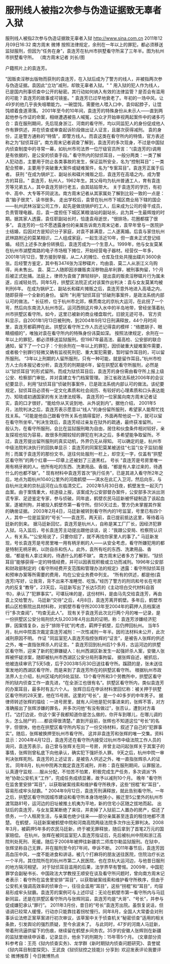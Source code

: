 # 服刑线人被指2次参与伪造证据致无辜者入狱

服刑线人被指2次参与伪造证据致无辜者入狱
http://www.sina.com.cn  2011年12月09日16:32  南方周末 微博
按照法律规定，余刑在一年以上的罪犯，都必须移送监狱服刑，但因为“任务在身”，袁连芳在杭州市拱墅看守所呆了三年半。图为杭州市拱墅看守所。 （南方周末记者 刘长/图

户籍照片上的袁连芳。

"因贩卖淫秽出版物而获刑的袁连芳，在入狱后成为了警方的线人，并被指两次参与伪造证据。袁因此“立功”减刑，却致无辜者入狱。"
" 用入狱的犯人作为线人，已是国内刑事侦查中公开的秘密。其行动如何纳入有效的法律监管？是否会有滥用的可能？袁连芳的故事或可镜鉴。"
袁连芳已过早地衰老了。年初的一场中风，让49岁的他几乎丧失咀嚼能力。一碗馄饨，需要他人喂入口中，袁仰起脖子，让馄饨顺着食道滑落。
2001年至今的10年间，袁连芳的特殊身份从未示人——直到两起他参与作证的命案，相继遭遇被告人喊冤，公众才开始审视两起案件中的诸多巧合：袁在服刑期间，先后现身浙江、河南的看守所，均以同监犯人的身份促成他人作有罪供述，并在侦查或审查起诉阶段做出证人证言，且屡次获得减刑。
袁的身份，正是警方通称的“特情”，即警方线人。而袁这类在看守所内的特情，官方表述称之为“狱侦耳目”。南方周末记者调查了解到，袁连芳的多次现身，不过是中国狱内侦查制度中的寻常一幕，如杭州市司法界一位厅级官员所言：“(袁连芳的)调用是有依据的，是公安的侦查手段。”
看守所内的狱侦耳目，一般分两类：一类了解人犯动态，主要用于防止各类事故的发生，保证监所安全，名为“控制耳目”；一类配合预审，主要用于突破重大案件或疑难案件，名为“专案耳目”。袁连芳正属于后者。
获刑
"在成为锅炉工、副站长和碟片摊贩之后，袁连芳在高墙之内，成为警方的耳目。"
袁连芳，杭州人，1962年生。其父母均为杭州普通工人，育有袁连芳等兄弟五人，其中袁连芳排行老五，由其姑姑带大。
关于袁连芳的学历，有初中、高中、大专等不同说法。南方周末记者从其家属处了解到比较一致的一点是：袁“脑子很灵”、读书很多。
走出学校后，袁曾在杭州市下城区商业局下辖的国企——杭州武林浴室公司工作，起先是做烧锅炉的工人，后来成为公司的骨干成员，负责管理电器。后，袁一度担任下城区某粮油站的副站长，此为其一生最辉煌的时期。据其家人透露，袁任职副站长时，恰逢袁母逝世，“很排场，花圈都摆了很多”。
袁连芳的一位不愿透露身份的亲属告诉南方周末记者，袁早年曾与一医院护士结婚，后因对方是知识分子家庭，对袁不甚满意，二人遂离婚。后袁与家住杭州武林路附近的莫某相识，二人组成家庭，一起生活近10年，但一直未正式登记结婚。
经历上述多次身份转换后，袁连芳成为一个生意人。1999年，他与女友莫某在杭州市湖墅南路的电子市场租下摊位，开始经营电子器材。经营仅一年多，2001年1月12日，警方接到举报，从二人的摊位、仓库及住处共搜出碟片3600余张。后经警方鉴定，其中有3474张为淫秽碟片，均由袁、莫二人从浙江义乌购得，尚未售出。
袁、莫二人随即因涉嫌贩卖淫秽物品牟利罪，被刑事拘留，1个月后被正式批捕。法庭上，律师为袁做了罪轻辩护，提出袁的贩卖淫秽碟片行为属未遂，应减轻处罚。同年5月，拱墅区法院正式对该案作出判决：袁与女友莫某均被判刑6年。
在成为锅炉工、副站长和碟片摊贩之后，袁连芳意外地进入高墙之内，随即获得一个全新的身份。
留所
"利用“狱侦耳目”侦破刑事案件，是政法系统内部认可的做法。"
长征桥，位于杭州市北郊，横贯南北的京杭大运河，在此拐了一个弯，然后向东南流入杭州市区。运河西侧这片伸入水中的半岛地带，曾经坐落着杭州市拱墅区看守所。如今，这里已被新的商业楼盘取代，旧貌无迹可寻。
官方资料显示，自2001年1月13日被刑拘，到2004年9月12日刑满释放，44个月时间里，袁连芳都羁押在此。拱墅区看守所工作人员还记得袁的模样：“络腮胡子、眼睛细细的”，唯独对袁在看守所内的特殊身份讳莫如深。
按照法律规定，余刑在一年以上的罪犯，都必须移送监狱服刑。但1987年最高法、最高检、公安部的联合通知，留下了一个口子：个别余刑在一年以上的罪犯，因侦破重大疑难案件需要，或者极个别罪行轻微又确有监视死刑犯、重大案犯需要，暂时留作耳目的，可以留所服刑。
“3年以上刑期的人留所服刑，只有一种可能，就是留作耳目。”杭州市检方人士向本报记者分析，袁连芳的刑期是6年，留在拱墅区看守所服刑，必然是以“狱侦耳目”的形式留所。而成为狱侦耳目后，袁连芳的身份需由看守所上报上级公安、检察部门审批，并对袁建立专门档案管理。
浙江省政法系统2006年的会议纪要显示，利用“狱侦耳目”侦破刑事案件，已是政法系统内部认可的做法。该纪要规定，狱侦耳目必须有一定文化素质和社会阅历、有较好的心理素质和口头表达能力、知晓或初通国家的有关法律法规等。
袁连芳的一位家属向南方周末记者证实，袁的口才很好，“能给你从天说到地、从外说到内”。据他介绍， 2001年5月，法院判决之后，袁连芳表示愿意以“线人”的身份留所服刑，希望家人能帮忙找找关系。“可能是他自己跟看守所关系也搞得蛮好，外面再帮他说一下，就可以留在看守所坐牢。”判决生效后，袁连芳经过亲友在狱外的疏通，最终获准留所。
一般认为，在看守所服刑，会比在监狱服刑略为自由，居住和伙食条件相对较好，亲友探视也较为容易，故很多刑期较轻的罪犯在判决之后，多希望能争取留所。不过，袁连芳提出留所服刑的真实动机，外界仍无从得知。
可以确定的是，杭州市中级法院判决执行的回执单显示：袁连芳的同案犯莫某被送往“七监”(女子监狱)服刑；而属于袁连芳的那份文书，送往何处服刑一栏上，却空无一字，仅盖有“拱墅区看守所”的两个红章——印章上还被划了三道黑杠。
号长
"袁连芳是号房里唯一用有柄牙刷的人。他所有吃的东西、洗漱用品、香烟，“都是有人拿过来的，待遇什么的也都不缺”。"
现有材料中袁连芳首次“执行任务”，已是其进入看守所2年之后，地点为距杭州1040公里外的河南鹤壁——淇水在此汇入卫河，然后向东，与自杭州北来的京杭运河在山东临清交汇。
2002年5月30日夜，鹤壁发生一起灭门血案。由于案情重大，经逐级上报，该案成为公安部督办案件，公安部多次派出测谎专家、足迹鉴定专家，参与侦破。同年底，鹤壁农民马廷新被怀疑制造了该起血案，遂被刑拘，并被投入鹤壁市第一看守所。但50天过去，警方仍未掌握其作案的确凿证据。
2003年2月4日，马廷新被转到看守所内的1号监室，号里已有四个人，其中一位是监室的“号长”——袁连芳。两天前，袁已提前抵达这里，等待着马廷新的到来。
据马廷新回忆，袁连芳是杭州人，自称是某工厂厂长，因经济犯罪入狱。马入监后，号长袁连芳主动提出跟他谈谈，说：“我跟公安局、检察院认识人，有关系。”“公安局说了，只要你招了，就不再找你家里人的事了。”
马廷新发现，号长袁连芳是号房里唯一用有柄牙刷的人——从安全考虑，看守所嫌犯用的都是特制无柄牙刷，以防自杀和伤人。此外，袁所有吃的东西、洗漱用品、香烟，“都是有人拿过来的，待遇什么的都不缺”。
南方周末记者多方了解到，“狱侦耳目”能够获得一定的特情经费，并可以因表现积极或立功而减刑。1996年公安部和财政部制定的《看守所经费开支范围和管理办法的规定》透露：看守所狱侦耳目和预审办案等所需要的费用，均在公安业务费中列支。
“所有的供述，都是他(袁连芳)写好，让我背，背不出来不准睡觉、吃饭。”经历了警方的刑讯和号长在号房内的反复“教导”，23天后，马廷新写出了长达5页的《主动坦白交代材料自首书》，承认了“犯罪事实”。可堪玩味的是，这份材料，是由马先交给袁连芳，再由袁上交给警方。
马廷新“交待”之后，4月8日，袁连芳离开鹤壁。多年后，鹤壁市鹤山区检察院出具材料称，对鹤壁市看守所2003年至2004年的羁押人员档案进行“多次查阅”，“均查无此人”。
现有关于袁连芳此次北行两个月的唯一记录，是一份拱墅区公安分局刑侦大队2003年4月出具的证明，称：袁连芳涉嫌经济犯罪，因案情复杂，出于“排除干扰”的考虑，羁押于鹤壁，后仍押回杭州。
当年5月，杭州中院首次裁定袁连芳减刑：一次性减刑一年半。因司法材料未公开，此次减刑原因不明。
作证
"同监室犯人袁连芳指控张辉的“证言”，是被告人张辉的供述之外，唯一直指张辉杀人的证言。"
袁连芳回到杭州后1个多月，古运河边的拱墅区看守所，迎来了新的犯罪嫌疑人：杭州西湖区新发生一起强奸杀人案，安徽人张辉被怀疑涉案，随即被杭州市西湖区公安分局刑事拘留。
据张辉自述，被抓后，他被连续审讯了5天5夜，后于2003年5月30日送往看守所。蹊跷的是，张未送往案发地的西湖区看守所，而是来到了袁连芳所在的拱墅区看守所。
根据杭州市政法界人士介绍，杭州区域内的9处监狱、13个看守所和3个劳教所中，拱墅区看守所的狱内侦查工作一直先进，“在全浙江也很有名”。拱墅区看守所内，类似袁连芳的办案耳目，最多时有五六个人。
张辉日后在申诉材料里回忆称：被关押于拱墅区看守所的28天里，他在15号房。这里的“号长”，是一个40多岁的中年男子。
据律师转述张辉的描绘：一进号房里，就有人问他是犯何事进来的，张辉不答，对方准确报出了张辉涉嫌的罪名，并多次问他“有没有做过”，张否认，遭到对方毒打。“边打边说，你这个案子我都知道你是怎么做的，你开车到哪儿，在哪儿调的头，怎么抛尸的……都说得很清楚。”
直到开庭前，张辉也不知道这位“号长”的名字，但很快，他也在拱墅区看守所内写出了一份交待材料，叙述了自己的“犯罪事实”。随后，张辉被换押至杭州市看守所。
这并非袁连芳和张辉的唯一交集。资料显示：2004年4月12日，袁连芳还在看守所内接受过杭州市中级法院工作人员的询问，袁连芳表示，自己曾与张辉关在同一号房，并曾主动问起张辉关于其案子的事情，张辉则曾私底下向他承认，确实犯下强奸杀人罪。
9天之后，杭州中院一审判决张辉死刑。袁连芳的上述证言，是被告人供述之外，唯一直指张辉杀人的证言。
同年8月，杭州中院再次裁定袁连芳减刑，并称：袁在服刑期间，认罪服法，认真遵守监规……服从分配，不怕苦不怕累，积极完成生产任务，多次调派“外地”协助公安机关“工作”，完成任务成绩显著，故予以减刑10个月。
晚年
"看守所在监舍里安排“耳目”，以获取破案线索和维护看守所秩序，这些“拐棍”和“耳目”，容易形成牢头狱霸。"
2004年9月12日，袁连芳刑满释放，就此告别看守所。一年之后，拱墅区看守所因城市建设和看守所本身场地狭小，搬迁至5公里外的杭州市渡驾路81号，运河边的旧址被推土机夷为平地，新的住宅小区随之拔地而起。
出狱后的袁连芳，与女友莫某断绝了来往，并卖掉了入狱前二人置办的房产，偿还了债务，一个人租房生活，与亲属也绝少往来——部分亲属甚至连袁的租住地都不清楚。
在鹤壁，马廷新案被鹤壁中院和河南高院两级法院多次作出无罪判决。2008年3月，被羁押5年多的农民马廷新，终于被无罪释放，随后拿到了首笔2万元的国家赔偿。
在杭州，张辉在被同监室犯人袁连芳指证后，先后被杭州中院和浙江高院判处死刑、死缓。随后于2008年被押往新疆农二师库尔勒监狱服刑。在狱中，张辉坚称自己无罪，并在服刑至今的7年间，申诉不断。
2011年春节后，袁连芳因高血压中风，一度不能进食和讲话，被几个打麻将的朋友送往医院，住院治疗长达一个半月。其住院所在的杭州市第二人民医院，也在京杭大运河边，与他昔日服刑的地方隔河相望。
对于狱侦耳目滥用的后果，法学界早有警惕。2009年，中国犯罪学会副秘书长、中国政法大学教授王顺安在谈及看守所问题时，曾向南方周末记者表示：看守所在监舍里安排“耳目”，以获取破案线索和维护看守所秩序，但由于公安机关强调高效率的侦审合一，往往会滥用“耳目”，这些“拐棍”和“耳目”，均容易形成牢头狱霸。袁连芳的案例可与上述印证：无论在鹤壁市第一看守所内与马廷新同监，还是在拱墅区看守所内与张辉同监，袁连芳均是“大哥”、“号长”，并参与促成嫌犯承认“罪行”。
2011年3月份，昔日的“号长”袁连芳出院。虽恢复说话，但语调已较常人缓慢，行动亦只能靠拄着拐杖慢行。同年8月，全国人大常委会对刑事诉讼法修正案草案进行初次审议，该草案中关于侦查机关“秘密侦查”适用的相关条款，引发舆论的强烈质疑，至今余波未了。
与此同时，47岁的河南人马廷新，带着刑讯逼供留下的伤痕，继续留在鹤壁乡间务农。35岁的安徽人张辉则在新疆的监狱里继续申诉着，记录显示，他余下的刑期为：15年零5个月。
(文章部分资料参考自：王亮《狱内侦查实务》、龙学群《新时期狱内侦查问题研究》、袁誉斌《狱内耳目制度探究》、王武良《狱侦狱控之技能》)
分享到: 欢迎发表评论我要评论
微博推荐 | 今日微博热点

